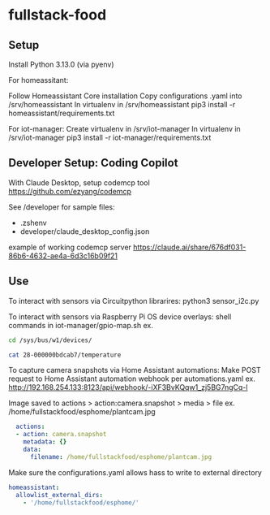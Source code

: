 # fullstack-food

## Setup 

Install Python 3.13.0 (via pyenv)

For homeassitant:

Follow Homeassistant Core installation 
Copy configurations .yaml into /srv/homeassistant
In virtualenv in  /srv/homeassistant
pip3 install -r homeassistant/requirements.txt

For iot-manager:
Create virtualenv in /srv/iot-manager
In virtualenv in  /srv/iot-manager
pip3 install -r iot-manager/requirements.txt

## Developer Setup: Coding Copilot
With Claude Desktop, setup codemcp tool
https://github.com/ezyang/codemcp

See /developer for sample files:
- .zshenv
- developer/claude_desktop_config.json

example of working codemcp server
https://claude.ai/share/676df031-86b6-4632-ae4a-6d3c16b09f21

## Use
To interact with sensors via Circuitpython librarires:
python3 sensor_i2c.py

To interact with sensors via Raspberry Pi OS device overlays:
shell commands in iot-manager/gpio-map.sh
ex.
```bash
cd /sys/bus/w1/devices/

cat 28-000000bdcab7/temperature 
```

To capture camera snapshots via Home Assistant automations:
Make POST request to Home Assistant automation webhook per automations.yaml
ex. http://192.168.254.133:8123/api/webhook/-iXF3BvKQqw1_zj5BG7ngCq-l

Image saved to actions > action:camera.snapshot > media > file
ex. /home/fullstackfood/esphome/plantcam.jpg
```yaml
  actions:
  - action: camera.snapshot
    metadata: {}
    data:
      filename: /home/fullstackfood/esphome/plantcam.jpg
```

Make sure the configurations.yaml allows hass to write to external directory
```yaml
homeassistant:
  allowlist_external_dirs:
    - '/home/fullstackfood/esphome/'
```